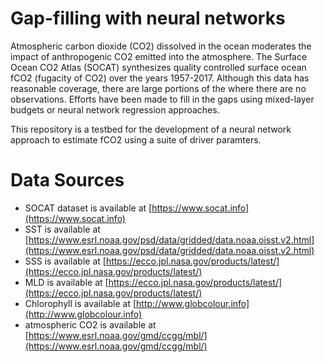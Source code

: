 # Gap-filling with neural networks
Atmospheric carbon dioxide (CO2) dissolved in the ocean moderates the impact of anthropogenic CO2 emitted into the atmosphere.
The Surface Ocean CO2 Atlas (SOCAT) synthesizes quality controlled surface ocean fCO2 (fugacity of CO2) over the years 1957-2017. 
Although this data has reasonable coverage, there are large portions of the where there are no observations.
Efforts have been made to fill in the gaps using mixed-layer budgets or neural network regression approaches.

This repository is a testbed for the development of a neural network approach to estimate fCO2 using a suite of driver paramters. 

# Data Sources 
- SOCAT dataset is available at [https://www.socat.info](https://www.socat.info)
- SST is available at [https://www.esrl.noaa.gov/psd/data/gridded/data.noaa.oisst.v2.html](https://www.esrl.noaa.gov/psd/data/gridded/data.noaa.oisst.v2.html)
- SSS is available at [https://ecco.jpl.nasa.gov/products/latest/](https://ecco.jpl.nasa.gov/products/latest/)
- MLD is available at [https://ecco.jpl.nasa.gov/products/latest/](https://ecco.jpl.nasa.gov/products/latest/)
- Chlorophyll is available at [http://www.globcolour.info](http://www.globcolour.info)
- atmospheric CO2 is available at [https://www.esrl.noaa.gov/gmd/ccgg/mbl/](https://www.esrl.noaa.gov/gmd/ccgg/mbl/)
